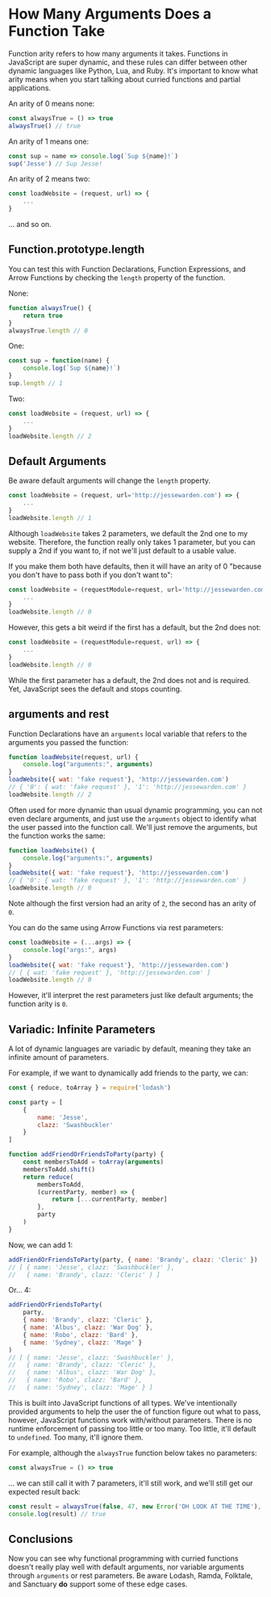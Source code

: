 # How Many Arguments Does a Function Take

Function arity refers to how many arguments it takes. Functions in JavaScript are super dynamic, and these rules can differ between other dynamic languages like Python, Lua, and Ruby. It's important to know what arity means when you start talking about curried functions and partial applications.

An arity of 0 means none:

```javascript
const alwaysTrue = () => true
alwaysTrue() // true
```

An arity of 1 means one:

```javascript
const sup = name => console.log(`Sup ${name}!`)
sup('Jesse') // Sup Jesse!
```

An arity of 2 means two:

```javascript
const loadWebsite = (request, url) => {
    ...
}
```

... and so on.

## Function.prototype.length

You can test this with Function Declarations, Function Expressions, and Arrow Functions by checking the `length` property of the function.

None:

```javascript
function alwaysTrue() {
    return true
}
alwaysTrue.length // 0
```

One:

```javascript
const sup = function(name) {
    console.log(`Sup ${name}!`)
}
sup.length // 1
```

Two:

```javascript
const loadWebsite = (request, url) => {
    ...
}
loadWebsite.length // 2
```

## Default Arguments

Be aware default arguments will change the `length` property.

```javascript
const loadWebsite = (request, url='http://jessewarden.com') => {
    ...
}
loadWebsite.length // 1
```

Although `loadWebsite` takes 2 parameters, we default the 2nd one to my website. Therefore, the function really only takes 1 parameter, but you can supply a 2nd if you want to, if not we'll just default to a usable value.

If you make them both have defaults, then it will have an arity of 0 "because you don't have to pass both if you don't want to":

```javascript
const loadWebsite = (requestModule=request, url='http://jessewarden.com') => {
    ...
}
loadWebsite.length // 0
```

However, this gets a bit weird if the first has a default, but the 2nd does not:

```javascript
const loadWebsite = (requestModule=request, url) => {
    ...
}
loadWebsite.length // 0
```

While the first parameter has a default, the 2nd does not and is required. Yet, JavaScript sees the default and stops counting.

## arguments and rest

Function Declarations have an `arguments` local variable that refers to the arguments you passed the function:

```javascript
function loadWebsite(request, url) {
    console.log("arguments:", arguments)
}
loadWebsite({ wat: 'fake request'}, 'http://jessewarden.com')
// { '0': { wat: 'fake request' }, '1': 'http://jessewarden.com' }
loadWebsite.length // 2
```

Often used for more dynamic than usual dynamic programming, you can not even declare arguments, and just use the `arguments` object to identify what the user passed into the function call. We'll just remove the arguments, but the function works the same:

```javascript
function loadWebsite() {
    console.log("arguments:", arguments)
}
loadWebsite({ wat: 'fake request'}, 'http://jessewarden.com')
// { '0': { wat: 'fake request' }, '1': 'http://jessewarden.com' }
loadWebsite.length // 0
```

Note although the first version had an arity of `2`, the second has an arity of `0`.

You can do the same using Arrow Functions via rest parameters:

```javascript
const loadWebsite = (...args) => {
    console.log("args:", args)
}
loadWebsite({ wat: 'fake request'}, 'http://jessewarden.com')
// [ { wat: 'fake request' }, 'http://jessewarden.com' ]
loadWebsite.length // 0
```

However, it'll interpret the rest parameters just like default arguments; the function arity is `0`.

## Variadic: Infinite Parameters

A lot of dynamic languages are variadic by default, meaning they take an infinite amount of parameters.

For example, if we want to dynamically add friends to the party, we can:

```javascript
const { reduce, toArray } = require('lodash')

const party = [
    {
        name: 'Jesse',
        clazz: 'Swashbuckler'
    }
]

function addFriendOrFriendsToParty(party) {
    const membersToAdd = toArray(arguments)
    membersToAdd.shift()
    return reduce(
        membersToAdd, 
        (currentParty, member) => {
            return [...currentParty, member]
        },
        party
    )
}
```

Now, we can add 1:

```javascript
addFriendOrFriendsToParty(party, { name: 'Brandy', clazz: 'Cleric' })
// [ { name: 'Jesse', clazz: 'Swashbuckler' },
//   { name: 'Brandy', clazz: 'Cleric' } ]
```

Or... 4:

```javascript
addFriendOrFriendsToParty(
    party, 
    { name: 'Brandy', clazz: 'Cleric' },
    { name: 'Albus', clazz: 'War Dog' },
    { name: 'Robo', clazz: 'Bard' },
    { name: 'Sydney', clazz: 'Mage' }
)
// [ { name: 'Jesse', clazz: 'Swashbuckler' },
//   { name: 'Brandy', clazz: 'Cleric' },
//   { name: 'Albus', clazz: 'War Dog' },
//   { name: 'Robo', clazz: 'Bard' },
//   { name: 'Sydney', clazz: 'Mage' } ]
```

This is built into JavaScript functions of all types. We've intentionally provided arguments to help the user the of function figure out what to pass, however, JavaScript functions work with/without parameters. There is no runtime enforcement of passing too little or too many. Too little, it'll default to `undefined`. Too many, it'll ignore them.

For example, although the `alwaysTrue` function below takes no parameters:

```javascript
const alwaysTrue = () => true
```

... we can still call it with 7 parameters, it'll still work, and we'll still get our expected result back:

```javascript
const result = alwaysTrue(false, 47, new Error('OH LOOK AT THE TIME'), {dat: 'pot pie tho'}, Array, () => {}, Math.Infinity)
console.log(result) // true
```

## Conclusions

Now you can see why functional programming with curried functions doesn't really play well with default arguments, nor variable arguments through `arguments` or rest parameters. Be aware Lodash, Ramda, Folktale, and Sanctuary **do** support some of these edge cases.
